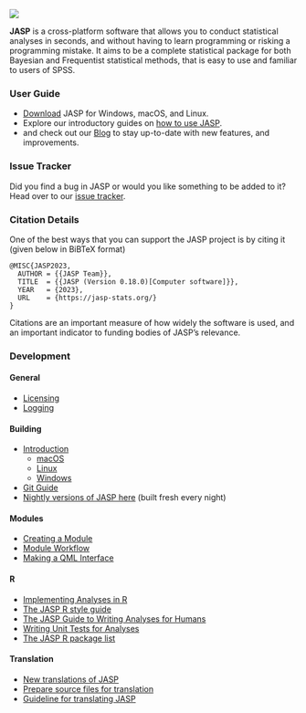 ![](https://static.jasp-stats.org/green_logo_dark_text_for_github.png)

**JASP** is a cross-platform software that allows you to conduct statistical analyses in seconds,
and without having to learn programming or risking a programming mistake. It aims to be a 
complete statistical package for both Bayesian and Frequentist statistical methods, 
that is easy to use and familiar to users of SPSS.

### User Guide

  - [Download](https://jasp-stats.org/download/) JASP for Windows, macOS, and Linux.
  - Explore our introductory guides on [how to use JASP](https://jasp-stats.org/how-to-use-jasp/).
  - and check out our [Blog](https://jasp-stats.org/blog/) to stay up-to-date with new features, and improvements.

### Issue Tracker

Did you find a bug in JASP or would you like something to be added to it? 
Head over to our [issue tracker](https://github.com/jasp-stats/jasp-issues/issues).

### Citation Details

One of the best ways that you can support the JASP project is by citing it (given below in BiBTeX format)

    @MISC{JASP2023,
      AUTHOR = {{JASP Team}},
      TITLE  = {{JASP (Version 0.18.0)[Computer software]}},
      YEAR   = {2023},
      URL    = {https://jasp-stats.org/}
    }

Citations are an important measure of how widely the software is used, and an important indicator to funding bodies of JASP’s relevance.

### Development

#### General 
  - [Licensing](Docs/development/jasp-licensing.md)
  - [Logging](Docs/user-guide/logging-howto.md)
  
#### Building
  - [Introduction](Docs/development/jasp-building-guide.md)
    - [macOS](Docs/development/jasp-build-guide-macos.md)
    - [Linux](Docs/development/jasp-build-guide-linux.md)
    - [Windows](Docs/development/jasp-build-guide-windows.md)
  - [Git Guide](Docs/development/git-guide.md)
  - [Nightly versions of JASP here](http://static.jasp-stats.org/Nightlies/) (built fresh every night)

#### Modules
  - [Creating a Module](Docs/development/jasp-adding-module.md)
  - [Module Workflow](Docs/development/jasp-module-workflow.md)
  - [Making a QML Interface](Docs/development/jasp-qml-guide.md)
    
#### R
  - [Implementing Analyses in R](Docs/development/r-analyses-guide.md)
  - [The JASP R style guide](Docs/development/r-style-guide.md)
  - [The JASP Guide to Writing Analyses for Humans](Docs/development/jasp-human-guide.md)
  - [Writing Unit Tests for Analyses](Docs/development/r-unit-test-guide.md)
  - [The JASP R package list](https://jasp-stats.org/r-package-list/)

#### Translation
  - [New translations of JASP](Docs/development/translate.md)
  - [Prepare source files for translation](Docs/development/jasp-translation-rules.md)
  - [Guideline for translating JASP](Docs/development/jasp-guideline-translators.md)

